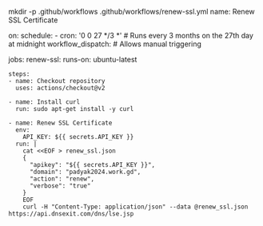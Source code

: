 mkdir -p .github/workflows
.github/workflows/renew-ssl.yml
name: Renew SSL Certificate

on:
  schedule:
    - cron: '0 0 27 */3 *'  # Runs every 3 months on the 27th day at midnight
  workflow_dispatch:  # Allows manual triggering

jobs:
  renew-ssl:
    runs-on: ubuntu-latest

    steps:
    - name: Checkout repository
      uses: actions/checkout@v2

    - name: Install curl
      run: sudo apt-get install -y curl

    - name: Renew SSL Certificate
      env:
        API_KEY: ${{ secrets.API_KEY }}
      run: |
        cat <<EOF > renew_ssl.json
        {
          "apikey": "${{ secrets.API_KEY }}",
          "domain": "padyak2024.work.gd",
          "action": "renew",
          "verbose": "true"
        }
        EOF
        curl -H "Content-Type: application/json" --data @renew_ssl.json https://api.dnsexit.com/dns/lse.jsp
